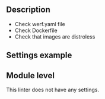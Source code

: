 ## Description

- Check werf.yaml file
- Check Dockerfile
- Check that images are distroless



## Settings example

## Module level

This linter does not have any settings. 